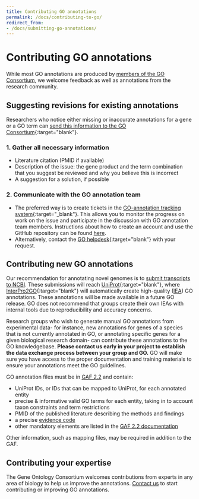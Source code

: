 ```yaml
---
title: Contributing GO annotations
permalink: /docs/contributing-to-go/
redirect_from: 
- /docs/submitting-go-annotations/
---
```


# Contributing GO annotations
While most GO annotations are produced by [members of the GO Consortium](/docs/go-consortium/), we welcome feedback as well as annotations from the research community.

## Suggesting revisions for existing annotations
Researchers who notice either missing or inaccurate annotations for a gene or a GO term can [send this information to the GO Consortium](http://help.geneontology.org/){:target="blank"}.

###  1. Gather all necessary information
- Literature citation (PMID if available)
- Description of the issue: the gene product and the term combination that you suggest be reviewed and why you believe this is incorrect
- A suggestion for a solution, if possible

### 2. Communicate with the GO annotation team
* The preferred way is to create tickets in the [GO-annotation tracking system](https://github.com/geneontology/go-annotation/issues){:target="_blank"}. This allows you to monitor the progress on work on the issue and participate in the discussion with GO annotation team members. Instructions about how to create an account and use the GitHub repository can be found [here](/docs/how-to-submit-requests/). 
* Alternatively, contact the [GO helpdesk](http://help.geneontology.org/){:target="blank"} with your request.

## Contributing new GO annotations
Our recommendation for annotating novel genomes is to [submit transcripts to NCBI](https://www.ncbi.nlm.nih.gov/). These submissions will reach [UniProt](https://www.uniprot.org/){:target="blank"}, where [InterPro2GO](https://www.ebi.ac.uk/GOA/InterPro2GO){:target="blank"} will automatically create high-quality ([IEA](/docs/guide-go-evidence-codes/)) GO annotations.  These annotations will be made available in a future GO release. GO does not recommend that groups create their own IEAs with internal tools due to reproducibility and accuracy concerns. 

Research groups who wish to generate manual GO annotations from experimental data- for instance, new annotations for genes of a species that is not currently annotated in GO, or annotating specific genes for a given biological research domain- can contribute these annotations to the GO knowledgebase. **Please contact us early in your project to establish the data exchange process between your group and GO.** GO will make sure you have access to the proper documentation and training materials to ensure your annotations meet the GO guidelines.

GO annotation files must be in [GAF 2.2](/docs/go-annotation-file-gaf-format-2.2/) and contain:
- UniProt IDs, or IDs that can be mapped to UniProt, for each annotated entity
- precise & informative valid GO terms for each entity, taking in to account taxon constraints and term restrictions
- PMID of the published literature describing the methods and findings
- a precise [evidence code](/docs/guide-go-evidence-codes/)
- other mandatory elements are listed in the [GAF 2.2 documentation](/docs/go-annotation-file-gaf-format-2.2/)

Other information, such as mapping files, may be required in addition to the GAF.

## Contributing your expertise
The Gene Ontology Consortium welcomes contributions from experts in any area of biology to help us improve the annotations. [Contact us](mailto:help@geneontology.org) to start contributing or improving GO annotations. 
